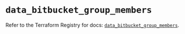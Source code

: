 # `data_bitbucket_group_members`

Refer to the Terraform Registry for docs: [`data_bitbucket_group_members`](https://registry.terraform.io/providers/drfaust92/bitbucket/2.50.0/docs/data-sources/group_members).
